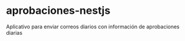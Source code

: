 # aprobaciones-nestjs
Aplicativo para enviar correos diarios con información de aprobaciones diarias
